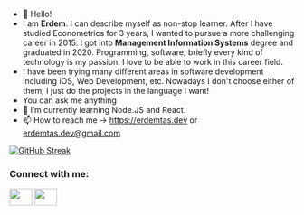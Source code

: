 - 👋 Hello!
- I am **Erdem**. I can describe myself as non-stop learner. After I have studied Econometrics for 3 years,  I wanted to pursue a more challenging career in 2015. I got into **Management Information Systems** degree and graduated in 2020. Programming, software, briefly every kind of technology is my passion. I love to be able to work in this career field.
- I have been trying many different areas in software development including iOS, Web Development, etc. Nowadays I don't choose either of them, I just do the projects in the language I want!
- You can ask me anything
- 🌱 I’m currently learning Node.JS and React. 
- 📫 How to reach me ->  https://erdemtas.dev or erdemtas.dev@gmail.com


[![GitHub Streak](https://github-readme-streak-stats.herokuapp.com/?user=erdemtas-et)](https://git.io/streak-stats)



  
<p align="center">
  <h3 align="left">Connect with me:</h3>
<a href="https://twitter.com/coderthegray" target="blank"><img align="center" src="https://cdn.jsdelivr.net/npm/simple-icons@3.0.1/icons/twitter.svg" alt="" height="30" width="40" /></a>
<a href="https://www.linkedin.com/in/erdem-tas/" target="blank"><img align="center" src="https://cdn.jsdelivr.net/npm/simple-icons@3.0.1/icons/linkedin.svg" alt="" height="30" width="40" /></a>
<br/>



